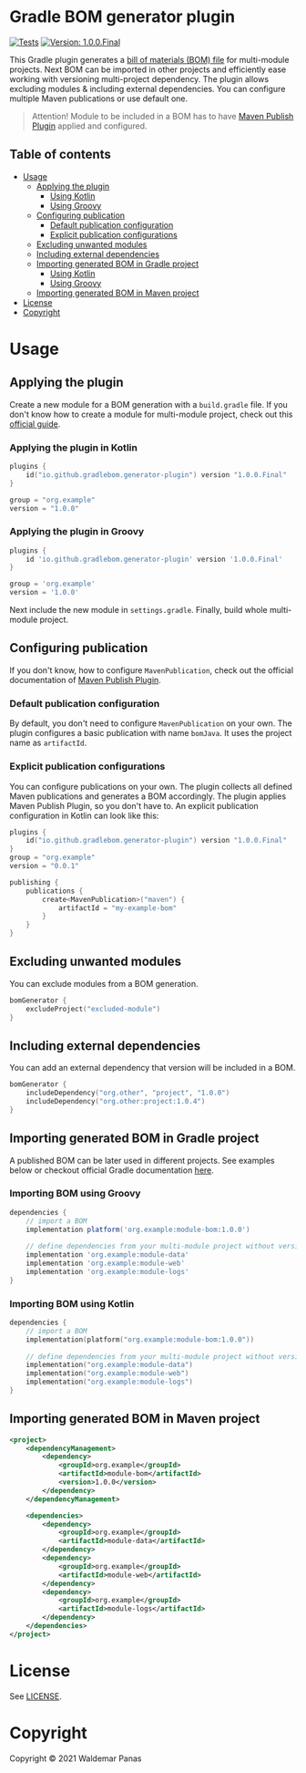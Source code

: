 # Gradle BOM generator plugin

[![Tests](https://github.com/gradle-bom/gradle-bom-generator-plugin/actions/workflows/ci.yml/badge.svg)](https://github.com/gradle-bom/gradle-bom-generator-plugin/actions/workflows/ci.yml)
[![Version: 1.0.0.Final](https://img.shields.io/badge/Version-1.0.0.Final-blue)](https://plugins.gradle.org/plugin/io.github.gradlebom.generator-plugin)

This Gradle plugin generates a [bill of materials (BOM) file]
for multi-module projects. Next BOM can be imported in other projects and efficiently ease working with versioning
multi-project dependency. The plugin allows excluding modules & including external dependencies.
You can configure multiple Maven publications or use default one.

> Attention! Module to be included in a BOM has to have [Maven Publish Plugin] applied
> and configured.

## Table of contents

* [Usage](#usage)
    * [Applying the plugin](#applying-the-plugin)
      * [Using Kotlin](#applying-the-plugin-in-kotlin)
      * [Using Groovy](#applying-the-plugin-in-groovy)
    * [Configuring publication](#configuring-publication)
      * [Default publication configuration](#default-publication-configuration)
      * [Explicit publication configurations](#explicit-publication-configurations)
    * [Excluding unwanted modules](#excluding-unwanted-modules)
    * [Including external dependencies](#including-external-dependencies)
    * [Importing generated BOM in Gradle project](#importing-generated-bom-in-gradle-project)
      * [Using Kotlin](#importing-bom-using-kotlin)
      * [Using Groovy](#importing-bom-using-groovy)
    * [Importing generated BOM in Maven project](#importing-generated-bom-in-maven-project)
* [License](#license)
* [Copyright](#copyright)

# Usage

## Applying the plugin

Create a new module for a BOM generation with a `build.gradle` file. If you don't know how to create a module for
multi-module project, check out this [official guide].

### Applying the plugin in Kotlin

```kotlin
plugins {
    id("io.github.gradlebom.generator-plugin") version "1.0.0.Final"
}

group = "org.example"
version = "1.0.0"
```

### Applying the plugin in Groovy

```groovy
plugins {
    id 'io.github.gradlebom.generator-plugin' version '1.0.0.Final'
}

group = 'org.example'
version = '1.0.0'
```

Next include the new module in `settings.gradle`. Finally, build whole multi-module project.

## Configuring publication

If you don't know, how to configure `MavenPublication`,
check out the official documentation of [Maven Publish Plugin].

### Default publication configuration

By default, you don't need to configure `MavenPublication`
on your own. The plugin configures a basic publication
with name `bomJava`. It uses the project name as `artifactId`.

### Explicit publication configurations

You can configure publications on your own. The plugin collects
all defined Maven publications and generates a BOM accordingly.
The plugin applies Maven Publish Plugin, so you don't have to.
An explicit publication configuration in Kotlin can look like this:

```kotlin
plugins {
    id("io.github.gradlebom.generator-plugin") version "1.0.0.Final"
}
group = "org.example"
version = "0.0.1"

publishing {
    publications {
        create<MavenPublication>("maven") {
            artifactId = "my-example-bom"
        }
    }
}
```

## Excluding unwanted modules

You can exclude modules from a BOM generation.

```kotlin
bomGenerator {
    excludeProject("excluded-module")
}
```

## Including external dependencies

You can add an external dependency that version will be included in a BOM.

```kotlin
bomGenerator {
    includeDependency("org.other", "project", "1.0.0")
    includeDependency("org.other:project:1.0.4")
}
```

## Importing generated BOM in Gradle project

A published BOM can be later used in different projects. See examples below
or checkout official Gradle documentation 
[here](https://docs.gradle.org/current/userguide/platforms.html#sub:bom_import).

### Importing BOM using Groovy

```groovy
dependencies {
    // import a BOM
    implementation platform('org.example:module-bom:1.0.0')
    
    // define dependencies from your multi-module project without versions
    implementation 'org.example:module-data'
    implementation 'org.example:module-web'
    implementation 'org.example:module-logs'
}
```

### Importing BOM using Kotlin

```kotlin
dependencies {
    // import a BOM
    implementation(platform("org.example:module-bom:1.0.0"))
    
    // define dependencies from your multi-module project without versions
    implementation("org.example:module-data")
    implementation("org.example:module-web")
    implementation("org.example:module-logs")
}
```

## Importing generated BOM in Maven project

```xml
<project>
    <dependencyManagement>
        <dependency>
            <groupId>org.example</groupId>
            <artifactId>module-bom</artifactId>
            <version>1.0.0</version>
        </dependency>
    </dependencyManagement>

    <dependencies>
        <dependency>
            <groupId>org.example</groupId>
            <artifactId>module-data</artifactId>
        </dependency>
        <dependency>
            <groupId>org.example</groupId>
            <artifactId>module-web</artifactId>
        </dependency>
        <dependency>
            <groupId>org.example</groupId>
            <artifactId>module-logs</artifactId>
        </dependency>
    </dependencies>
</project>
```

# License

See [LICENSE](./LICENSE).

# Copyright

Copyright © 2021 Waldemar Panas

[bill of materials (BOM) file]: https://maven.apache.org/guides/introduction/introduction-to-dependency-mechanism.html#Importing_Dependencies

[official guide]: https://docs.gradle.org/current/userguide/multi_project_builds.html#sec:creating_multi_project_builds

[Maven Publish Plugin]: https://docs.gradle.org/current/userguide/publishing_maven.html